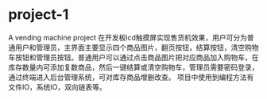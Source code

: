 # project-1
A vending machine project
在开发板lcd触摸屏实现售货机效果，用户可分为普通用户和管理员，主界面主要显示四个商品图片，翻页按钮，结算按钮，清空购物车按钮和管理员按钮。普通用户可以通过点击商品图片把对应商品加入购物车，在库存数量内可添加复数商品，然后一键结算或清空购物车，管理员需要密码登录，通过终端进入后台管理系统，可对库存商品增删改查。
项目中使用到编程方法有文件IO，系统IO，双向链表等。
